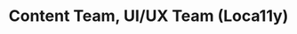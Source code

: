 ---
name: Mika
title: Content Team, UI/UX Team (Loca11y)
tags:
  - content
  - loca11y
picture: ../../images/team/Mika.png
alt: A 5'1" Filipina woman aged 25 with fair skin, brown eyes, thick black hair with bangs, and wearing glasses.
---